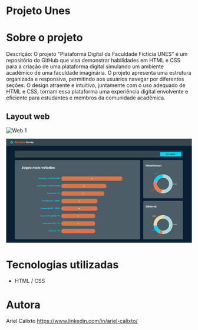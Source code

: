 # Projeto Unes

# Sobre o projeto
Descrição: O projeto "Plataforma Digital da Faculdade Fictícia UNES" é um repositório do GitHub que visa demonstrar habilidades
em HTML e CSS para a criação de uma plataforma digital simulando um ambiente acadêmico de uma faculdade imaginária. 
O projeto apresenta uma estrutura organizada e responsiva, permitindo aos usuários navegar por diferentes seções.
O design atraente e intuitivo, juntamente com o uso adequado de HTML e CSS, tornam essa plataforma uma experiência digital envolvente
e eficiente para estudantes e membros da comunidade acadêmica.

## Layout web
![Web 1](https://github.com/arielklxto/Projeto1/imagens/Home.png)

![Web 2](https://github.com/acenelio/assets/raw/main/sds1/web2.png)

# Tecnologias utilizadas
- HTML / CSS
  
# Autora
Ariel Calixto
https://www.linkedin.com/in/ariel-calixto/
